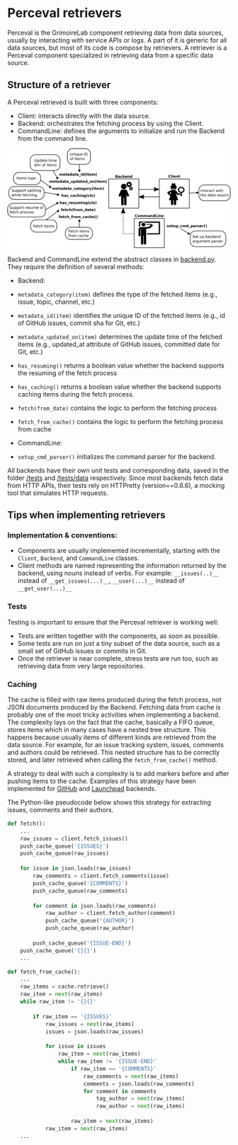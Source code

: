 # Perceval retrievers

Perceval is the GrimoireLab component retrieving data from data sources, usually by interacting with service APIs or logs. A part of it is generic for all data sources, but most of its code is compose by retrievers. A retriever is a Perceval component specialized in retrieving data from a specific data source.

## Structure of a retriever

A Perceval retrieved is built with three components:

* Client: interacts directly with the data source.
* Backend: orchestrates the fetching process by using the Client.
* CommandLine: defines the arguments to initialize and run the Backend from the command line.

![](/assets/howto-perceval-backends.png)

Backend and CommandLine extend the abstract classes in [backend.py](https://github.com/grimoirelab/perceval/blob/master/perceval/backend.py). They require the definition of several methods:

* Backend:

 * `metadata_category(item)` defines the type of the fetched items (e.g., issue, topic, channel, etc.)
 * `metadata_id(item)` identifies the unique ID of the fetched items (e.g., id of GitHub issues, commit sha for Git, etc.)
 * `metadata_updated_on(item)` determines the update time of the fetched items (e.g., updated_at attribute of GitHub issues, committed date for Git, etc.)
 * `has_resuming()` returns a boolean value whether the backend supports the resuming of the fetch process
 * `has_caching()` returns a boolean value whether the backend supports caching items during the fetch process.
 * `fetch(from_date)` contains the logic to perform the fetching process
 * `fetch_from_cache()` contains the logic to perform the fetching process from cache

* CommandLine:

 * `setup_cmd_parser()` initializes the command parser for the backend.

All backends have their own unit tests and corresponding data, saved in the folder [/tests](https://github.com/grimoirelab/perceval/tree/master/tests) and [/tests/data](https://github.com/grimoirelab/perceval/tree/master/tests/data) respectively.
Since most backends fetch data from HTTP APIs, their tests rely on HTTPretty (version==0.8.6), a mocking tool that simulates HTTP requests.

## Tips when implementing retrievers

### Implementation & conventions:

* Components are usually implemented incrementally, starting with the `Client`, `Backend`, and `CommandLine` classes.
* Client methods are named representing the information returned by the backend, using nouns instead of verbs. For example: `__issues(..)__` instead of `__get_issues(...)__`, `__user(...)__` instead of `__get_user(...)__`

### Tests	

Testing is important to ensure that the Perceval retriever is working well:

* Tests are written together with the components, as soon as possible. 
* Some tests are run on just a tiny subset of the data source, such as a small set of GitHub issues or commits in Git.
* Once the retriever is near complete, stress tests are run too, such as retrieving data from very large repositories.

### Caching

The cache is filled with raw items produced during the fetch process, not JSON documents produced by the Backend. Fetching data from cache is probably one of the most tricky activities  when implementing a backend. The complexity lays on the fact that the cache, basically a FIFO queue, stores items which in many cases have a nested tree structure. This happens because usually items of different kinds are retrieved from the data source. For example, for an issue tracking system, issues, comments and authors could be retrieved. This nested structure has to be correctly stored, and later retrieved when calling the `fetch_from_cache()` method.
	
A strategy to deal with such a complexity is to add markers before and after pushing items to the cache. Examples of this strategy have been implemented for [GitHub](https://github.com/grimoirelab/perceval/blob/master/perceval/backends/core/github.py) and [Launchpad](https://github.com/grimoirelab/perceval/blob/master/perceval/backends/core/launchpad.py) backends. 

The Python-like pseudocode below shows this strategy for extracting issues, comments and their authors.

```python
def fetch():
	...
	raw_issues = client.fetch_issues()
	push_cache_queue('{ISSUES}')
	push_cache_queue(raw_issues)
	
	for issue in json.loads(raw_issues)
		raw_comments = client.fetch_comments(issue)
		push_cache_queue('{COMMENTS}')
		push_cache_queue(raw_comments)
		
		for comment in json.loads(raw_comments)
			raw_author = client.fetch_author(comment)
			push_cache_queue('{AUTHOR}')
			push_cache_queue(raw_author)
			
		push_cache_queue('{ISSUE-END}')
	push_cache_queue('{}{}')
	...
```

```python
def fetch_from_cache():
	...
	raw_items = cache.retrieve()
	raw_item = next(raw_items)
	while raw_item != '{}{}'
	
		if raw_item == '{ISSUES}'
			raw_issues = next(raw_items)
			issues = json.loads(raw_issues)
		
			for issue in issues
				raw_item = next(raw_items)
				while raw_item != '{ISSUE-END}'
					if raw_item == '{COMMENTS}'
						raw_comments = next(raw_items)
						comments = json.loads(raw_comments)
						for comment in comments
							tag_author = next(raw_items)
							raw_author = next(raw_items)
					
					raw_item = next(raw_items)
			raw_item = next(raw_items)	
	...
```